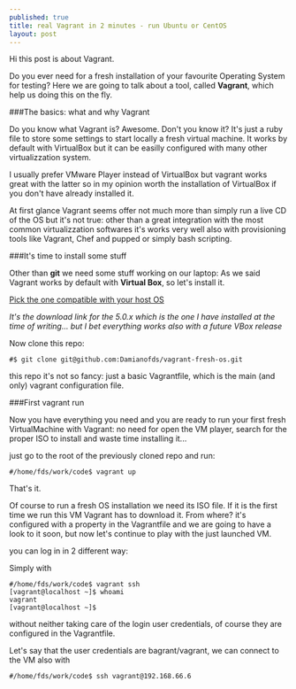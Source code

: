 ```yaml
---
published: true
title: real Vagrant in 2 minutes - run Ubuntu or CentOS
layout: post
---
```

Hi this post is about Vagrant. 

Do you ever need for a fresh installation of your favourite Operating System for testing? Here we are going to talk about a tool, called **Vagrant**, which help us doing this on the fly.

###The basics: what and why Vagrant

Do you know what Vagrant is? Awesome. 
Don't you know it? It's just a ruby file to store some settings to start locally a fresh virtual machine. It works by default with VirtualBox but it can be easilly configured with many other virtualizzation system.

I usually prefer VMware Player instead of VirtualBox but vagrant works great with the latter so in my opinion worth the installation of VirtualBox if you don't have already installed it.

At first glance Vagrant seems offer not much more than simply run a live CD of the OS but it's not true: other than a great integration with the most common virtualizzation softwares it's works very well also with provisioning tools like Vagrant, Chef and pupped or simply bash scripting.

###It's time to install some stuff

Other than **git** we need some stuff working on our laptop:
As we said Vagrant works by default with **Virtual Box**, so let's install it. 

[Pick the one compatible with your host OS](https://www.virtualbox.org/wiki/Download_Old_Builds_5_0)
 
*It's the download link for the 5.0.x which is the one I have installed at the time of writing... but I bet everything works also with a future VBox release*

Now clone this repo:

~~~~~~~~~~~~~~~~
#$ git clone git@github.com:Damianofds/vagrant-fresh-os.git
~~~~~~~~~~~~~~~~~~~~~~~~

this repo it's not so fancy: just a basic Vagrantfile, which is the main (and only) vagrant configuration file.

###First vagrant run

Now you have everything you need and you are ready to run your first fresh VirtualMachine with Vagrant: no need for open the VM player, search for the proper ISO to install and waste time installing it...

just go to the root of the previously cloned repo and run:

~~~~~~~~~~~~~~~~
#/home/fds/work/code$ vagrant up
~~~~~~~~~~~~~~~~~~~~~~~~

That's it.

Of course to run a fresh OS installation we need its ISO file. If it is the first time we run this VM Vagrant has to download it. From where? it's configured with a property in the Vagrantfile and we are going to have a look to it soon, but now let's continue to play with the just launched VM.

you can log in in 2 different way:

Simply with

~~~~~~~~~~~~~~~~
#/home/fds/work/code$ vagrant ssh
[vagrant@localhost ~]$ whoami
vagrant
[vagrant@localhost ~]$
~~~~~~~~~~~~~~~~~~~~~~~~

without neither taking care of the login user credentials, of course they are configured in the Vagrantfile. 

Let's say that the user credentials are bagrant/vagrant, we can connect to the VM also with 

~~~~~~~~~~~~~~~~
#/home/fds/work/code$ ssh vagrant@192.168.66.6
~~~~~~~~~~~~~~~~~~~~~~~~